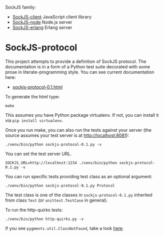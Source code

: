SockJS family:

  * [SockJS-client](https://github.com/sockjs/sockjs-client) JavaScript client library
  * [SockJS-node](https://github.com/sockjs/sockjs-node) Node.js server
  * [SockJS-erlang](https://github.com/sockjs/sockjs-erlang) Erlang server


SockJS-protocol
===============

This project attempts to provide a definition of SockJS protocol. The
documentation is in a form of a Python test suite decorated with some
prose in literate-programming style. You can see current documentation
here:

 * [sockjs-protocol-0.1.html](http://sockjs.github.com/sockjs-protocol/sockjs-protocol-0.1.html)



To generate the html type:

    make

This assumes you have Python package virtualenv. If not,
you can install it via `pip install virtualenv`.

Once you run make, you can also run the tests against your server (the
source assumes your test server is at
[http://localhost:8081](http://localhost:8081)):

    ./venv/bin/python sockjs-protocol-0.1.py -v

You can set the test server URL.

    SOCKJS_URL=http://localhost:1234 ./venv/bin/python sockjs-protocol-0.1.py -v

You can run specific tests providing test class as an optional argument:

    ./venv/bin/python sockjs-protocol-0.1.py Protocol

The test class is one of the classes in `sockjs-protocol-0.1.py` inherited from class `Test` (or `unittest.TestCase` in general).

To run the http-quirks tests:

    ./venv/bin/python http-quirks.py -v


If you see `pygments.util.ClassNotFound`, take a look
[here](https://github.com/fitzgen/pycco/issues/39).
